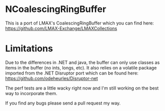 NCoalescingRingBuffer
=====================
This is a port of LMAX's CoalescingRingBuffer which you can find here:
https://github.com/LMAX-Exchange/LMAXCollections

Limitations
===========
Due to the differences in .NET and java, the buffer can only use classes as items in the buffer (no ints, longs, etc). 
It also relies on a volatile package imported from the .NET Disruptor port which can be found here:
https://github.com/odeheurles/Disruptor-net

The perf tests are a little wacky right now and I'm still working on the best way to incorporate them.

If you find any bugs please send a pull request my way.